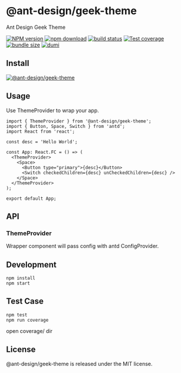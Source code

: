 # @ant-design/geek-theme

Ant Design Geek Theme

[![NPM version][npm-image]][npm-url]
[![npm download][download-image]][download-url]
[![build status][github-actions-image]][github-actions-url]
[![Test coverage][codecov-image]][codecov-url]
[![bundle size][bundlephobia-image]][bundlephobia-url]
[![dumi][dumi-image]][dumi-url]

[npm-image]: http://img.shields.io/npm/v/@ant-design/geek-theme.svg?style=flat-square
[npm-url]: http://npmjs.org/package/@ant-design/geek-theme
[github-actions-image]: https://github.com/react-component/checkbox/workflows/CI/badge.svg
[github-actions-url]: https://github.com/react-component/checkbox/actions
[codecov-image]: https://img.shields.io/codecov/c/github/react-component/checkbox/master.svg?style=flat-square
[codecov-url]: https://codecov.io/gh/react-component/checkbox/branch/master
[david-url]: https://david-dm.org/react-component/checkbox
[david-image]: https://david-dm.org/react-component/checkbox/status.svg?style=flat-square
[david-dev-url]: https://david-dm.org/react-component/checkbox?type=dev
[david-dev-image]: https://david-dm.org/react-component/checkbox/dev-status.svg?style=flat-square
[download-image]: https://img.shields.io/npm/dm/@ant-design/geek-theme.svg?style=flat-square
[download-url]: https://npmjs.org/package/@ant-design/geek-theme
[bundlephobia-url]: https://bundlephobia.com/result?p=@ant-design/geek-theme
[bundlephobia-image]: https://badgen.net/bundlephobia/minzip/@ant-design/geek-theme
[dumi-image]: https://img.shields.io/badge/docs%20by-dumi-blue?style=flat-square
[dumi-url]: https://github.com/umijs/dumi

## Install

[![@ant-design/geek-theme](https://nodei.co/npm/@ant-design/geek-theme.png)](https://npmjs.org/package/@ant-design/geek-theme)

## Usage

Use ThemeProvider to wrap your app.

```tsx
import { ThemeProvider } from '@ant-design/geek-theme';
import { Button, Space, Switch } from 'antd';
import React from 'react';

const desc = 'Hello World';

const App: React.FC = () => (
  <ThemeProvider>
    <Space>
      <Button type="primary">{desc}</Button>
      <Switch checkedChildren={desc} unCheckedChildren={desc} />
    </Space>
  </ThemeProvider>
);

export default App;
```

## API

### ThemeProvider

Wrapper component will pass config with antd ConfigProvider.

## Development

```
npm install
npm start
```

## Test Case

```
npm test
npm run coverage
```

open coverage/ dir

## License

@ant-design/geek-theme is released under the MIT license.
